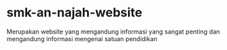 # smk-an-najah-website
Merupakan website yang mengandung informasi yang sangat penting dan mengandung informasi mengenai satuan pendidikan 
